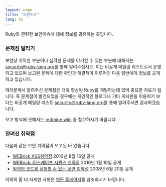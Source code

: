 ```yaml
---
layout: page
title: "보안이슈"
lang: ko
---
```


Ruby와 관련한 보안이슈에 대해 정보를 공유하는 곳입니다.

### 문제점 알리기

보안상 취약한 부분이나 심각한 문제를 야기할 수 있는 부분에 대해서는
[security@ruby-lang.org](mailto:security@ruby-lang.org)를 통해 알려주십시오. 이는
비공개 메일링 리스트로서 운영되고 있으며 보고된 문제에 대한 확인과 해결책이 이루어진 다음 일반에게 정보를 공개하고 있습니다.

여러분께서 알려주신 문제점은 더욱 향상된 Ruby를 개발하는데 있어 중요한 자료가 됩니다. 혹 문제점이 발견되었을 경우에는
개인적인 블로그나 기타 게시판을 이용하기 보다는 비공개 메일링 리스트
[security@ruby-lang.org](mailto:security@ruby-lang.org)를 통해 알려주시면
감사하겠습니다.

보고 방식에 관해서는 [redmine wiki][1] 를 참고하시기 바랍니다.

### 알려진 취약점

다음과 같은 보안 취약점이 보고된 바 있습니다.

* [WEBrick XSS취약점][2] 2010년 8월 16일 공개
* [WEBrick::이스케이프 시퀀스 취약점][3] 2010년 1월 10일 공개
* [임의의 코드를 실행할 수 있는 보안 취약성][4] 2008년 6월 20일 공개

이외의 좀 더 자세한 사항은 [영문 홈페이지][5]를 참조하시기 바랍니다.



[1]: http://redmine.ruby-lang.org/projects/ruby/wiki
[2]: /ko/news/2010/08/16/webrick-xss-cve-2010-0541/ "CVE-2010-0541"
[3]: /ko/news/2010/01/15/webrick-escape-sequence-injection/
[4]: /ko/news/2008/06/23/arbitrary-code-execution-vulnerabilities/
[5]: /en/security
